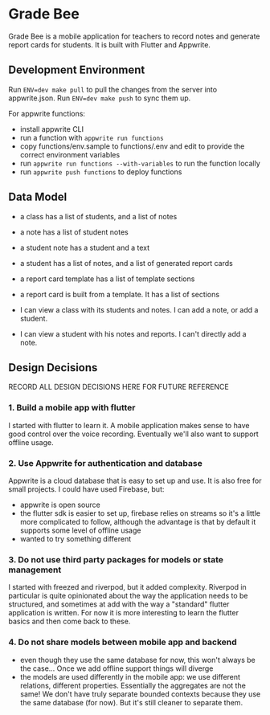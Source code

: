 # Grade Bee

Grade Bee is a mobile application for teachers to record notes and generate report cards for
students.  It is built with Flutter and Appwrite.

## Development Environment

Run `ENV=dev make pull` to pull the changes from the server into appwrite.json.
Run `ENV=dev make push` to sync them up.

For appwrite functions:

 - install appwrite CLI
 - run a function with `appwrite run functions`
 - copy functions/env.sample to functions/.env and edit to provide the correct
   environment variables
 - run `appwrite run functions --with-variables` to run the function locally
 - run `appwrite push functions` to deploy functions

## Data Model

- a class has a list of students, and a list of notes
- a note has a list of student notes
- a student note has a student and a text
- a student has a list of notes, and a list of generated report cards
- a report card template has a list of template sections
- a report card is built from a template.  It has a list of sections

- I can view a class with its students and notes.  I can add a note, or add a student.
- I can view a student with his notes and reports.  I can't directly add a note.

## Design Decisions

RECORD ALL DESIGN DECISIONS HERE FOR FUTURE REFERENCE

### 1. Build a mobile app with flutter

I started with flutter to learn it.  A mobile application makes sense to have
good control over the voice recording.  Eventually we'll also want to support
offline usage.

### 2. Use Appwrite for authentication and database

Appwrite is a cloud database that is easy to set up and use. It is also free for small projects.
I could have used Firebase, but:

 - appwrite is open source
 - the flutter sdk is easier to set up, firebase relies on streams so it's a little more complicated to follow, although the advantage is that by default it supports some level of offline usage
 - wanted to try something different

### 3. Do not use third party packages for models or state management

I started with freezed and riverpod, but it added complexity.  Riverpod in
particular is quite opinionated about the way the application needs to be
structured, and sometimes at add with the way a "standard" flutter application
is written.  For now it is more interesting to learn the flutter basics and then
come back to these.

### 4. Do not share models between mobile app and backend

- even though they use the same database for now, this won't always be the case...
Once we add offline support things will diverge
- the models are used differently in the mobile app: we use different relations,
different properties.  Essentially the aggregates are not the same!  We don't
have truly separate bounded contexts because they use the same database (for
now).  But it's still cleaner to separate them.
